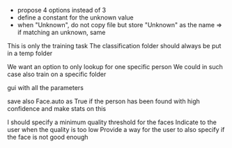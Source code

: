 - propose 4 options instead of 3
- define a constant for the unknown value
- when "Unknown", do not copy file but store "Unknown" as the name
=> if matching an unknown, same

This is only the training task
The classification folder should always be put in a temp folder

We want an option to only lookup for one specific person
We could in such case also train on a specific folder

gui with all the parameters

save also Face.auto as True if the person has been found with high confidence and make stats on this

I should specify a minimum quality threshold for the faces
Indicate to the user when the quality is too low
Provide a way for the user to also specify if the face is not good enough